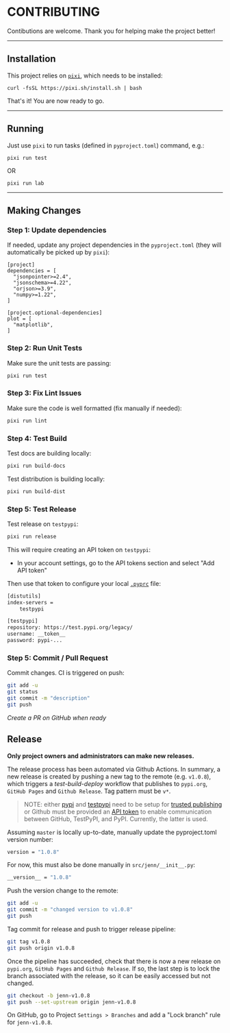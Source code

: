 # CONTRIBUTING 

Contibutions are welcome. Thank you for helping make the project better! 

--- 
## Installation

This project relies on [`pixi`](https://pixi.sh/latest/), which needs to be installed: 

```
curl -fsSL https://pixi.sh/install.sh | bash
``` 

That's it! You are now ready to go. 

---
## Running 

Just use `pixi` to run tasks (defined in `pyproject.toml`) command, e.g.: 
```
pixi run test
```
OR
```
pixi run lab
```

---
## Making Changes

### Step 1: Update dependencies 

If needed, update any project dependencies in the `pyproject.toml` (they will automatically be picked up by `pixi`):

```
[project]
dependencies = [
  "jsonpointer>=2.4",
  "jsonschema>=4.22",
  "orjson>=3.9",
  "numpy>=1.22",
]

[project.optional-dependencies]
plot = [
  "matplotlib",
]
```

### Step 2: Run Unit Tests

Make sure the unit tests are passing: 

```bash
pixi run test
```

### Step 3: Fix Lint Issues 

Make sure the code is well formatted (fix manually if needed): 

```bash
pixi run lint
```

### Step 4: Test Build

Test docs are building locally: 

```bash
pixi run build-docs
```

Test distribution is building locally: 

```bash
pixi run build-dist
```

### Step 5: Test Release

Test release on `testpypi`: 

```bash
pixi run release
```

This will require creating an API token on `testpypi`: 

* In your account settings, go to the API tokens section and select "Add API token" 

Then use that token to configure your local [`.pyprc`](https://packaging.python.org/en/latest/specifications/pypirc/) file: 

```bash
[distutils]
index-servers =
    testpypi

[testpypi]
repository: https://test.pypi.org/legacy/
username: __token__
password: pypi-...
```

### Step 5: Commit / Pull Request

Commit changes. CI is triggered on push: 

```bash
git add -u 
git status 
git commit -m "description"
git push
```

_Create a PR on GitHub when ready_ 

## Release 

**Only project owners and administrators can make new releases.** 

The release process has been automated via Github Actions. In summary, a new release is created by pushing a new tag to the remote (e.g. `v1.0.8`), which triggers a _test-build-deploy_ workflow that publishes to `pypi.org`, `GitHub Pages` and `Github Release`. Tag pattern must be `v*`.

> NOTE: 
> either [pypi](https://pypi.org/) and [testpypi](https://test.pypi.org/) need to be setup for [trusted publishing](https://packaging.python.org/en/latest/guides/publishing-package-distribution-releases-using-github-actions-ci-cd-workflows/) or Github must be provided an [API token](https://pypi.org/help/#apitoken) to enable communication between GitHub, TestPyPI, and PyPI. Currently, the latter is used.

Assuming `master` is locally up-to-date, manually update the pyproject.toml version number:

```bash
version = "1.0.8"
```

For now, this must also be done manually in `src/jenn/__init__.py`: 

```bash
__version__ = "1.0.8"
```

Push the version change to the remote: 

```bash
git add -u 
git commit -m "changed version to v1.0.8"
git push 
```

Tag commit for release and push to trigger release pipeline: 

```bash
git tag v1.0.8
git push origin v1.0.8
```

Once the pipeline has succeeded, check that there is now a new release on `pypi.org`, `GitHub Pages` and `Github Release`. If so, the last step is to lock the branch associated with the release, so it can be easily accessed but not changed. 

```bash
git checkout -b jenn-v1.0.8 
git push --set-upstream origin jenn-v1.0.8 
```

On GitHub, go to Project `Settings > Branches` and add a "Lock branch" rule for `jenn-v1.0.8`.

